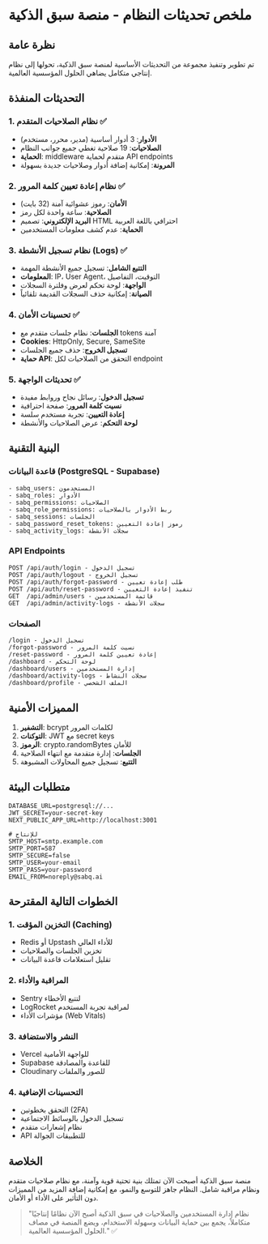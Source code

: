 # ملخص تحديثات النظام - منصة سبق الذكية

## نظرة عامة
تم تطوير وتنفيذ مجموعة من التحديثات الأساسية لمنصة سبق الذكية، تحولها إلى نظام إنتاجي متكامل يضاهي الحلول المؤسسية العالمية.

## التحديثات المنفذة

### 1. نظام الصلاحيات المتقدم ✅
- **الأدوار**: 3 أدوار أساسية (مدير، محرر، مستخدم)
- **الصلاحيات**: 19 صلاحية تغطي جميع جوانب النظام
- **الحماية**: middleware متقدم لحماية API endpoints
- **المرونة**: إمكانية إضافة أدوار وصلاحيات جديدة بسهولة

### 2. نظام إعادة تعيين كلمة المرور ✅
- **الأمان**: رموز عشوائية آمنة (32 بايت)
- **الصلاحية**: ساعة واحدة لكل رمز
- **البريد الإلكتروني**: تصميم HTML احترافي باللغة العربية
- **الحماية**: عدم كشف معلومات المستخدمين

### 3. نظام تسجيل الأنشطة (Logs) ✅
- **التتبع الشامل**: تسجيل جميع الأنشطة المهمة
- **المعلومات**: IP، User Agent، التوقيت، التفاصيل
- **الواجهة**: لوحة تحكم لعرض وفلترة السجلات
- **الصيانة**: إمكانية حذف السجلات القديمة تلقائياً

### 4. تحسينات الأمان ✅
- **الجلسات**: نظام جلسات متقدم مع tokens آمنة
- **Cookies**: HttpOnly, Secure, SameSite
- **تسجيل الخروج**: حذف جميع الجلسات
- **حماية API**: التحقق من الصلاحيات لكل endpoint

### 5. تحديثات الواجهة ✅
- **تسجيل الدخول**: رسائل نجاح وروابط مفيدة
- **نسيت كلمة المرور**: صفحة احترافية
- **إعادة التعيين**: تجربة مستخدم سلسة
- **لوحة التحكم**: عرض الصلاحيات والأنشطة

## البنية التقنية

### قاعدة البيانات (PostgreSQL - Supabase)
```prisma
- sabq_users: المستخدمون
- sabq_roles: الأدوار
- sabq_permissions: الصلاحيات
- sabq_role_permissions: ربط الأدوار بالصلاحيات
- sabq_sessions: الجلسات
- sabq_password_reset_tokens: رموز إعادة التعيين
- sabq_activity_logs: سجلات الأنشطة
```

### API Endpoints
```
POST /api/auth/login - تسجيل الدخول
POST /api/auth/logout - تسجيل الخروج
POST /api/auth/forgot-password - طلب إعادة تعيين
POST /api/auth/reset-password - تنفيذ إعادة التعيين
GET  /api/admin/users - قائمة المستخدمين
GET  /api/admin/activity-logs - سجلات الأنشطة
```

### الصفحات
```
/login - تسجيل الدخول
/forgot-password - نسيت كلمة المرور
/reset-password - إعادة تعيين كلمة المرور
/dashboard - لوحة التحكم
/dashboard/users - إدارة المستخدمين
/dashboard/activity-logs - سجلات النشاط
/dashboard/profile - الملف الشخصي
```

## المميزات الأمنية

1. **التشفير**: bcrypt لكلمات المرور
2. **التوكنات**: JWT مع secret keys
3. **الرموز**: crypto.randomBytes للأمان
4. **الجلسات**: إدارة متقدمة مع انتهاء الصلاحية
5. **التتبع**: تسجيل جميع المحاولات المشبوهة

## متطلبات البيئة

```env
DATABASE_URL=postgresql://...
JWT_SECRET=your-secret-key
NEXT_PUBLIC_APP_URL=http://localhost:3001

# للإنتاج
SMTP_HOST=smtp.example.com
SMTP_PORT=587
SMTP_SECURE=false
SMTP_USER=your-email
SMTP_PASS=your-password
EMAIL_FROM=noreply@sabq.ai
```

## الخطوات التالية المقترحة

### 1. التخزين المؤقت (Caching)
- Redis أو Upstash للأداء العالي
- تخزين الجلسات والصلاحيات
- تقليل استعلامات قاعدة البيانات

### 2. المراقبة والأداء
- Sentry لتتبع الأخطاء
- LogRocket لمراقبة تجربة المستخدم
- مؤشرات الأداء (Web Vitals)

### 3. النشر والاستضافة
- Vercel للواجهة الأمامية
- Supabase للقاعدة والمصادقة
- Cloudinary للصور والملفات

### 4. التحسينات الإضافية
- التحقق بخطوتين (2FA)
- تسجيل الدخول بالوسائط الاجتماعية
- نظام إشعارات متقدم
- API للتطبيقات الجوالة

## الخلاصة

منصة سبق الذكية أصبحت الآن تمتلك بنية تحتية قوية وآمنة، مع نظام صلاحيات متقدم ونظام مراقبة شامل. النظام جاهز للتوسع والنمو، مع إمكانية إضافة المزيد من المميزات دون التأثير على الأداء أو الأمان.

> "نظام إدارة المستخدمين والصلاحيات في سبق الذكية أصبح الآن نظامًا إنتاجيًا متكاملاً، يجمع بين حماية البيانات وسهولة الاستخدام، ويضع المنصة في مصاف الحلول المؤسسية العالمية." ✅ 